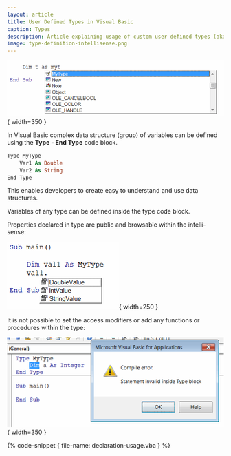```yaml
---
layout: article
title: User Defined Types in Visual Basic
caption: Types
description: Article explaining usage of custom user defined types (aka Structures) in Visual Basic
image: type-definition-intellisense.png
---
```

![User defined type in intelli-sense](type-definition-intellisense.png){ width=350 }

In Visual Basic complex data structure (group) of variables can be defined using the **Type - End Type** code block.

~~~ vb
Type MyType
    Var1 As Double
    Var2 As String
End Type
~~~

This enables developers to create easy to understand and use data structures.

Variables of any type can be defined inside the type code block.

Properties declared in type are public and browsable within the intelli-sense:

![Properties of the user defined type displayed in the intelli-sense](type-properties-intellisense.png){ width=250 }

It is not possible to set the access modifiers or add any functions or procedures within the type:

![Compile Error: Statement invalid inside Type block](statement-invalid-type-block.png){ width=350 }

{% code-snippet { file-name: declaration-usage.vba } %}
